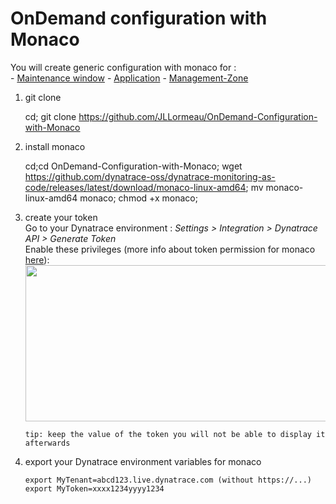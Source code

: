 # OnDemand configuration with Monaco

You will create generic configuration with monaco for :   
      - [Maintenance window](/Maintenance-Window)
      - [Application](/Application)
      - [Management-Zone](/Application)

1) git clone 
      
      cd;
      git clone https://github.com/JLLormeau/OnDemand-Configuration-with-Monaco

1) install monaco

      cd;cd OnDemand-Configuration-with-Monaco;
      wget https://github.com/dynatrace-oss/dynatrace-monitoring-as-code/releases/latest/download/monaco-linux-amd64;
      mv monaco-linux-amd64 monaco;
      chmod +x monaco;
    
1) create your token   
Go to your Dynatrace environment :  _Settings > Integration > Dynatrace API > Generate Token_   
Enable these privileges (more info about token permission for monaco [here](https://github.com/dynatrace-oss/dynatrace-monitoring-as-code#supported-configuration-types-and-token-permissions)):  
    <img src="https://user-images.githubusercontent.com/40337213/115966397-aed15d80-a52d-11eb-8156-a278b8f9a489.png" width="700" height="250">

       tip: keep the value of the token you will not be able to display it afterwards 

1) export your Dynatrace environment variables for monaco 

       export MyTenant=abcd123.live.dynatrace.com (without https://...)
       export MyToken=xxxx1234yyyy1234
